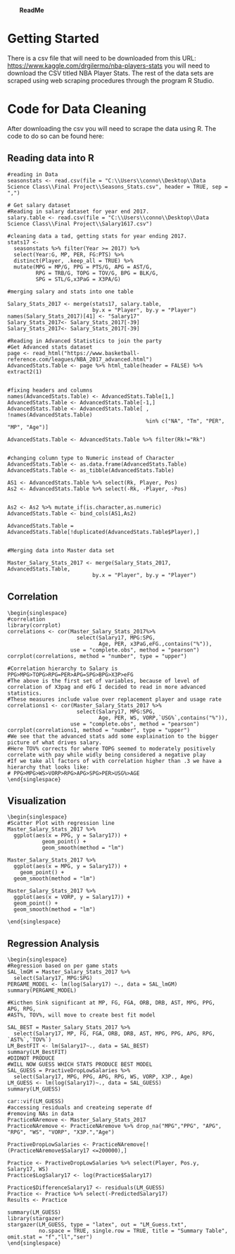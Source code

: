        **ReadMe**       

Getting Started
===============

There is a csv file that will need to be downloaded from this URL:
<https://www.kaggle.com/drgilermo/nba-players-stats> you will need to
download the CSV titled NBA Player Stats. The rest of the data sets are
scraped using web scraping procedures through the program R Studio.

Code for Data Cleaning
======================

After downloading the csv you will need to scrape the data using R. The
code to do so can be found here:

Reading data into R
-------------------

    #reading in Data
    seasonstats <- read.csv(file = "C:\\Users\\conno\\Desktop\\Data Science Class\\Final Project\\Seasons_Stats.csv", header = TRUE, sep = ",")

    # Get salary dataset 
    #Reading in salary dataset for year end 2017.
    salary.table <- read.csv(file = "C:\\Users\\conno\\Desktop\\Data Science Class\\Final Project\\Salary1617.csv")

    #cleaning data a tad, getting stats for year ending 2017.
    stats17 <- 
      seasonstats %>% filter(Year >= 2017) %>% 
      select(Year:G, MP, PER, FG:PTS) %>% 
      distinct(Player, .keep_all = TRUE) %>% 
      mutate(MPG = MP/G, PPG = PTS/G, APG = AST/G, 
             RPG = TRB/G, TOPG = TOV/G, BPG = BLK/G, 
             SPG = STL/G,x3PaG = X3PA/G) 

    #merging salary and stats into one table

    Salary_Stats_2017 <- merge(stats17, salary.table,
                               by.x = "Player", by.y = "Player")
    names(Salary_Stats_2017)[41] <- "Salary17"
    Salary_Stats_2017<- Salary_Stats_2017[-39]
    Salary_Stats_2017<- Salary_Stats_2017[-39]

    #Reading in Advanced Statistics to join the party
    #Get Advanced stats dataset
    page <- read_html("https://www.basketball-reference.com/leagues/NBA_2017_advanced.html")
    AdvancedStats.Table <- page %>% html_table(header = FALSE) %>% extract2(1)


    #fixing headers and columns
    names(AdvancedStats.Table) <- AdvancedStats.Table[1,]
    AdvancedStats.Table <- AdvancedStats.Table[-1,]
    AdvancedStats.Table <- AdvancedStats.Table[ , !names(AdvancedStats.Table) 
                                                %in% c("NA", "Tm", "PER", "MP", "Age")]

    AdvancedStats.Table <- AdvancedStats.Table %>% filter(Rk!="Rk")


    #changing column type to Numeric instead of Character
    AdvancedStats.Table <- as.data.frame(AdvancedStats.Table)
    AdvancedStats.Table <- as_tibble(AdvancedStats.Table)

    AS1 <- AdvancedStats.Table %>% select(Rk, Player, Pos)
    As2 <- AdvancedStats.Table %>% select(-Rk, -Player, -Pos)


    As2 <- As2 %>% mutate_if(is.character,as.numeric)
    AdvancedStats.Table <- bind_cols(AS1,As2)

    AdvancedStats.Table = AdvancedStats.Table[!duplicated(AdvancedStats.Table$Player),]


    #Merging data into Master data set

    Master_Salary_Stats_2017 <- merge(Salary_Stats_2017, AdvancedStats.Table,
                               by.x = "Player", by.y = "Player")

Correlation
-----------

    \begin{singlespace}
    #correlation 
    library(corrplot)
    correlations <- cor(Master_Salary_Stats_2017%>%
                          select(Salary17, MPG:SPG,
                                 Age, PER, x3PaG,eFG.,contains("%")),
                        use = "complete.obs", method = "pearson")
    corrplot(correlations, method = "number", type = "upper")
           
    #Correlation hierarchy to Salary is PPG>MPG>TOPG>RPG=PER>APG=SPG>BPG>X3P>eFG
    #The above is the first set of variables, because of level of correlation of X3pag and eFG I decided to read in more advanced statistics.
    #These measures include value over replacement player and usage rate
    correlations1 <- cor(Master_Salary_Stats_2017 %>%
                          select(Salary17, MPG:SPG,
                                 Age, PER, WS, VORP,`USG%`,contains("%")),
                        use = "complete.obs", method = "pearson")
    corrplot(correlations1, method = "number", type = "upper")
    #We see that the advanced stats add some explaination to the bigger picture of what drives salary.
    #Here TOV% corrects for where TOPG seemed to moderately positively correlate with pay while widly being considered a negative play
    #If we take all factors of with correlation higher than .3 we have a hierarchy that looks like:
    # PPG>MPG>WS>VORP>RPG>APG>SPG>PER>USG%>AGE
    \end{singlespace}

Visualization
-------------

    \begin{singlespace}
    #Scatter Plot with regression line
    Master_Salary_Stats_2017 %>%
      ggplot(aes(x = PPG, y = Salary17)) + 
               geom_point() +
               geom_smooth(method = "lm")

    Master_Salary_Stats_2017 %>%
      ggplot(aes(x = MPG, y = Salary17)) +
        geom_point() +
      geom_smooth(method = "lm")

    Master_Salary_Stats_2017 %>%
      ggplot(aes(x = VORP, y = Salary17)) +
      geom_point() +
      geom_smooth(method = "lm")

    \end{singlespace}

Regression Analysis
-------------------

    \begin{singlespace}
    #Regression based on per game stats
    SAL_lmGM = Master_Salary_Stats_2017 %>%
      select(Salary17, MPG:SPG)
    PERGAME_MODEL <- lm(log(Salary17) ~., data = SAL_lmGM)
    summary(PERGAME_MODEL)

    #Kicthen Sink significant at MP, FG, FGA, ORB, DRB, AST, MPG, PPG, APG, RPG,
    #AST%, TOV%, will move to create best fit model

    SAL_BEST = Master_Salary_Stats_2017 %>%
      select(Salary17, MP, FG, FGA, ORB, DRB, AST, MPG, PPG, APG, RPG, `AST%`,`TOV%`)
    LM_BestFIT <- lm(Salary17~., data = SAL_BEST)
    summary(LM_BestFIT)
    #DIDNOT PRODUCE 
    #WILL NOW GUESS WHICH STATS PRODUCE BEST MODEL
    SAL_GUESS = PractiveDropLowSalaries %>%
      select(Salary17, MPG, PPG, APG, RPG, WS, VORP, X3P., Age)
    LM_GUESS <- lm(log(Salary17)~., data = SAL_GUESS)
    summary(LM_GUESS)

    car::vif(LM_GUESS)
    #accessing residuals and createing seperate df
    #removing NAs in data
    PracticeNAremove <- Master_Salary_Stats_2017
    PracticeNAremove <- PracticeNAremove %>% drop_na("MPG","PPG", "APG", "RPG", "WS", "VORP", "X3P.","Age")

    PractiveDropLowSalaries <- PracticeNAremove[!(PracticeNAremove$Salary17 <=200000),]

    Practice <- PractiveDropLowSalaries %>% select(Player, Pos.y, Salary17, WS)
    Practice$LogSalary17 <- log(Practice$Salary17)

    Practice$DifferenceSalary17 <- residuals(LM_GUESS)
    Practice <- Practice %>% select(-PredictedSalary17)
    Results <- Practice

    summary(LM_GUESS)
    library(stargazer)
    stargazer(LM_GUESS, type = "latex", out = "LM_Guess.txt",
              no.space = TRUE, single.row = TRUE, title = "Summary Table", omit.stat = "f","ll","ser")
    \end{singlespace}
